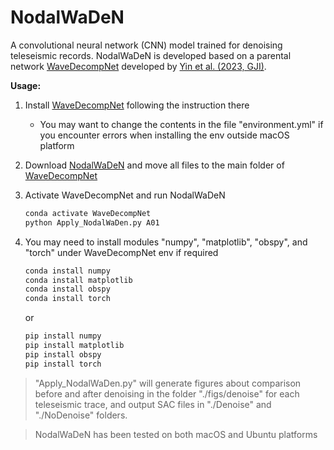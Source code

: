 # NodalWaDeN
A convolutional neural network (CNN) model trained for denoising teleseismic records.
NodalWaDeN is developed based on a parental network [WaveDecompNet](https://github.com/yinjiuxun/WaveDecompNet) developed by [Yin et al. (2023, GJI)](https://doi.org/10.1093/gji/ggac290).

**Usage:**

1. Install [WaveDecompNet](https://github.com/yinjiuxun/WaveDecompNet) following the instruction there

   - You may want to change the contents in the file "environment.yml" if you encounter errors when installing the env outside macOS platform
   
2. Download [NodalWaDeN](https://github.com/MingyeFeng/NodalWaDeN) and move all files to the main folder of [WaveDecompNet](https://github.com/yinjiuxun/WaveDecompNet)
3. Activate WaveDecompNet and run NodalWaDeN
   
   ```bash
   conda activate WaveDecompNet
   python Apply_NodalWaDen.py A01 
   ```
4. You may need to install modules "numpy", "matplotlib", "obspy", and "torch" under WaveDecompNet env if required
   ```bash
   conda install numpy
   conda install matplotlib
   conda install obspy
   conda install torch
   ```
   or
   ```bash
   pip install numpy
   pip install matplotlib
   pip install obspy
   pip install torch
   ```
> "Apply_NodalWaDen.py" will generate figures about comparison before and after denoising in the folder "./figs/denoise" for each teleseismic trace, and output SAC files in "./Denoise" and "./NoDenoise" folders.

> NodalWaDeN has been tested on both macOS and Ubuntu platforms
